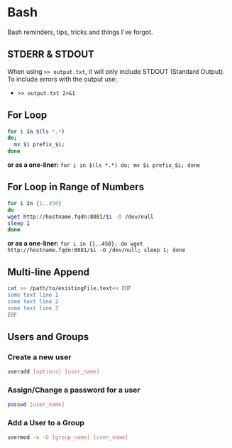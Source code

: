 # Bash
Bash reminders, tips, tricks and things I've forgot.

## STDERR & STDOUT
When using `>> output.txt`, it will only include STDOUT (Standard Output). To include errors with the output use:

- `>> output.txt 2>&1`

## For Loop
```bash
for i in $(ls *.*)
do;
  mv $i prefix_$i;
done
```

**or as a one-liner:** `for i in $(ls *.*) do; mv $i prefix_$i; done`

## For Loop in Range of Numbers
```bash
for i in {1..450}
do
wget http://hostname.fqdn:8081/$i -O /dev/null
sleep 1
done
```

**or as a one-liner:** `for i in {1..450}; do wget http://hostname.fqdn:8081/$i -O /dev/null; sleep 1; done`

## Multi-line Append
```bash 
cat >> /path/to/existingFile.text<< EOF
some text line 1
some text line 2
some text line 3
EOF
```

## Users and Groups

### Create a new user
```bash
useradd [options] [user_name]
```

### Assign/Change a password for a user
```bash
passwd [user_name]
```

### Add a User to a Group
```bash
usermod -a -G [group_name] [user_name]
```
